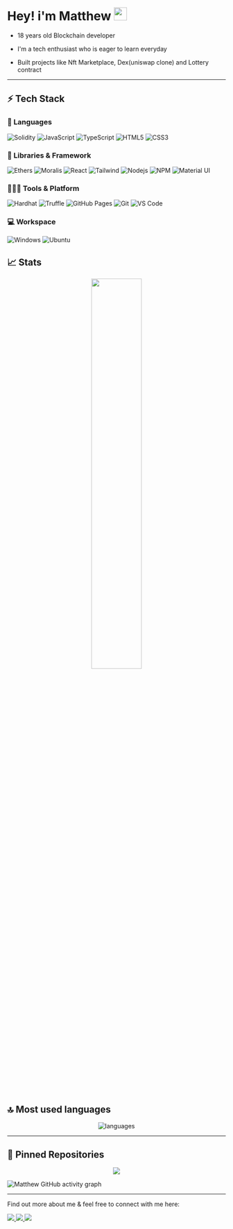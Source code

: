 # Hey! i'm Matthew <img src="./src/wave.gif" width="30px" height="30px">

-   18 years old Blockchain developer

-   I'm a tech enthusiast who is eager to learn everyday

-   Built projects like Nft Marketplace, Dex(uniswap clone) and Lottery contract

---

## ⚡ Tech Stack

### 🚀 Languages

![Solidity](https://img.shields.io/badge/Solidity-010101?style=for-the-badge&logo=solidity&logoColor=white)
![JavaScript](https://img.shields.io/badge/JavaScript-323330?style=for-the-badge&logo=javascript&logoColor=F7DF1E)
![TypeScript](https://img.shields.io/badge/TypeScript-1572B6?style=for-the-badge&logo=typescript&logoColor=white)
![HTML5](https://img.shields.io/badge/HTML5-E34F26?style=for-the-badge&logo=html5&logoColor=white)
![CSS3](https://img.shields.io/badge/CSS3-1572B6?style=for-the-badge&logo=css3&logoColor=white)

### 🧩 Libraries & Framework

![Ethers](https://img.shields.io/badge/ETHERS_JS-yellow?style=for-the-badge&logo=ethers&logoColor=61DAFB)
![Moralis](https://img.shields.io/badge/Moralis-blue?style=for-the-badge&logo=moralis&logoColor=61DAFB)
![React](https://img.shields.io/badge/React-20232A?style=for-the-badge&logo=react&logoColor=61DAFB)
![Tailwind](https://img.shields.io/badge/Tailwind-blue?style=for-the-badge&logo=Tailwindcss&logoColor=white)
![Nodejs](https://img.shields.io/badge/Node.js-339933?style=for-the-badge&logo=nodedotjs&logoColor=white)
![NPM](https://img.shields.io/badge/npm-CB3837?style=for-the-badge&logo=npm&logoColor=white)
![Material UI](https://img.shields.io/badge/Material--UI-0081CB?style=for-the-badge&logo=material-ui&logoColor=white)

### 🧑🏻‍💻 Tools & Platform

![Hardhat](https://img.shields.io/badge/Hardhat-yellow?style=for-the-badge&logo=hardhat&logoColor=61DAFB)
![Truffle](https://img.shields.io/badge/Truffle-black?style=for-the-badge&logo=truffle&logoColor=61DAFB)
![GitHub Pages](https://img.shields.io/badge/GitHub_Pages-100000?style=for-the-badge&logo=github&logoColor=white)
![Git](https://img.shields.io/badge/Git-F05032?style=for-the-badge&logo=git&logoColor=white)
![VS Code](https://img.shields.io/badge/Visual_Studio_Code-0078D4?style=for-the-badge&logo=visual%20studio%20code&logoColor=white)

### 💻 Workspace

![Windows](https://img.shields.io/badge/Windows-0078D6?style=for-the-badge&logo=windows&logoColor=white)
![Ubuntu](https://img.shields.io/badge/Ubuntu-E95420?style=for-the-badge&logo=ubuntu&logoColor=white)

## 📈 Stats

<!-- <img width="48%" scr="https://github-readme-stats.vercel.app/api/wakatime?username=seyi" /> -->
  <!-- <img width="48%" src="https://github-readme-stats.vercel.app/api?username=opeseyi&show_icons=true&hide_border=true&theme=radical" /> -->
<p align="center">
<img width="48%" src="https://github-readme-streak-stats.herokuapp.com?user=opeseyi&theme=dark" />
</p>

<!-- ## ✍🏻 Latest Blog Posts -->

<!-- BLOG-POST-LIST:START

-   [Google Summer of Code 2022 | Faces of GNOME](https://dev.to/asmit2952/google-summer-of-code-2022-faces-of-gnome-47bl) -->

<!-- BLOG-POST-LIST:END -->

## 🔝 Most used languages

<p align="center">
  <img alt="languages" src="https://github-readme-stats.vercel.app/api/top-langs/?username=opeseyi&layout=compact&hide_border=true&theme=dark" />
</p>

---

## 📕 Pinned Repositories

<p align='center'>
<a href="https://github.com/opeseyi/nft-marketplace-contact">
  <img align="center" src="https://github-readme-stats.vercel.app/api/pin/?username=opeseyi&repo=nft-marketplace-contact&hide_border=true&theme=radical" />
</a>
</p>

![Matthew GitHub activity graph](https://activity-graph.herokuapp.com/graph?username=opeseyi&hide_border=true&theme=redical)

---

Find out more about me & feel free to connect with me here:

<p align="left">
	<a href="https://www.linkedin.com/in/matthew-seyi-36b770238">
		<img src="https://img.shields.io/badge/LinkedIn-0077B5?style=for-the-badge&logo=linkedin&logoColor=white" />
	</a>
	<a href="https://twitter.com/Seyimatthews">
		<img src="https://img.shields.io/badge/Twitter-1DA1F2?style=for-the-badge&logo=twitter&logoColor=white" />
	</a>
        <a href="mailto:codinacct17@gmail.com">
		<img src="https://img.shields.io/badge/Gmail-D14836?style=for-the-badge&logo=gmail&logoColor=white" />
	</a>
</p>
